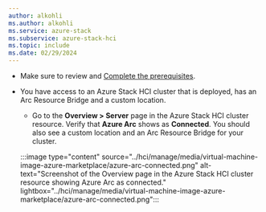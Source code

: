 ```yaml
---
author: alkohli
ms.author: alkohli
ms.service: azure-stack
ms.subservice: azure-stack-hci
ms.topic: include
ms.date: 02/29/2024
---
```


- Make sure to review and [Complete the prerequisites](../hci/manage/azure-arc-vm-management-prerequisites.md).

- You have access to an Azure Stack HCI cluster that is deployed, has an Arc Resource Bridge and a custom location.

   - Go to the **Overview > Server** page in the Azure Stack HCI cluster resource. Verify that **Azure Arc** shows as **Connected**. You should also see a custom location and an Arc Resource Bridge for your cluster.
    
    :::image type="content" source="../hci/manage/media/virtual-machine-image-azure-marketplace/azure-arc-connected.png" alt-text="Screenshot of the Overview page in the Azure Stack HCI cluster resource showing Azure Arc as connected." lightbox="../hci/manage/media/virtual-machine-image-azure-marketplace/azure-arc-connected.png":::
